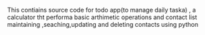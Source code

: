 This contiains source code for todo app(to manage daily taska) ,
a calculator tht performa basic arthimetic operations
and contact list maintaining ,seaching,updating and deleting contacts using 
python 
